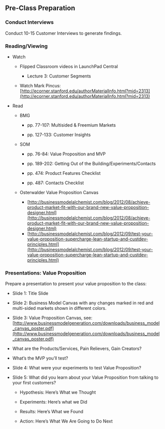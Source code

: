 ## Pre-Class Preparation

### Conduct Interviews

Conduct 10-15 Customer Interviews  to generate findings.

### Reading/Viewing	

* Watch 

    * Flipped Classroom videos in LaunchPad Central
       * Lecture 3: Customer Segments

    * Watch Mark Pincus: [http://ecorner.stanford.edu/authorMaterialInfo.html?mid=2313](http://ecorner.stanford.edu/authorMaterialInfo.html?mid=2313)

* Read 

    * BMG 

        * pp. 77-107: Multisided & Freemium Markets

        * pp. 127-133: Customer Insights

    * SOM 

        * pp. 76-84: Value Proposition and MVP

        * pp. 189-202: Getting Out of the Building/Experiments/Contacts

        * pp. 474: Product Features Checklist

        * pp. 487: Contacts Checklist

   * Osterwalder Value Proposition Canvas
        * [http://businessmodelalchemist.com/blog/2012/08/achieve-product-market-fit-with-our-brand-new-value-proposition-designer.html](http://businessmodelalchemist.com/blog/2012/08/achieve-product-market-fit-with-our-brand-new-value-proposition-designer.html)
       * [http://businessmodelalchemist.com/blog/2012/09/test-your-value-proposition-supercharge-lean-startup-and-custdev-principles.html](http://businessmodelalchemist.com/blog/2012/09/test-your-value-proposition-supercharge-lean-startup-and-custdev-principles.html)

### Presentations: Value Proposition

Prepare a presentation to present your value proposition to the class:

* Slide 1: Title Slide 

* Slide 2: Business Model Canvas with any changes marked in red and multi-sided markets shown in different colors.

* Slide 3: Value Proposition Canvas, see: [http://www.businessmodelgeneration.com/downloads/business_model_canvas_poster.pdf](http://www.businessmodelgeneration.com/downloads/business_model_canvas_poster.pdf)

* What are the Products/Services, Pain Relievers, Gain Creators?

* What’s the MVP you’ll test?

* Slide 4: What were your experiments to test Value Proposition?

* Slide 5: What did you learn about your Value Proposition from talking to your first customers?

    * Hypothesis: Here’s What we Thought

    * Experiments: Here’s what we Did

    * Results: Here’s What we Found

    * Action: Here’s What We Are Going to Do Next
